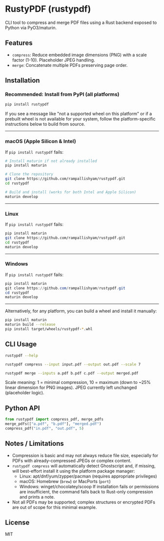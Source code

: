 # RustyPDF (rustypdf)
CLI tool to compress and merge PDF files using a Rust backend exposed to Python via PyO3/maturin.

## Features
- `compress`: Reduce embedded image dimensions (PNG) with a scale factor (1-10). Placeholder JPEG handling.
- `merge`: Concatenate multiple PDFs preserving page order.



## Installation

### Recommended: Install from PyPI (all platforms)
```bash
pip install rustypdf
```

If you see a message like "not a supported wheel on this platform" or if a prebuilt wheel is not available for your system, follow the platform-specific instructions below to build from source.

---

### macOS (Apple Silicon & Intel)
If `pip install rustypdf` fails:

```bash
# Install maturin if not already installed
pip install maturin

# Clone the repository
git clone https://github.com/rampallishyam/rustypdf.git
cd rustypdf

# Build and install (works for both Intel and Apple Silicon)
maturin develop
```

---

### Linux
If `pip install rustypdf` fails:

```bash
pip install maturin
git clone https://github.com/rampallishyam/rustypdf.git
cd rustypdf
maturin develop
```

---

### Windows
If `pip install rustypdf` fails:

```powershell
pip install maturin
git clone https://github.com/rampallishyam/rustypdf.git
cd rustypdf
maturin develop
```

---

Alternatively, for any platform, you can build a wheel and install it manually:
```bash
pip install maturin
maturin build --release
pip install target/wheels/rustypdf-*.whl
```

## CLI Usage
```bash
rustypdf --help

rustypdf compress --input input.pdf --output out.pdf --scale 7

rustypdf merge --inputs a.pdf b.pdf c.pdf --output merged.pdf
```

Scale meaning: 1 = minimal compression, 10 = maximum (down to ~25% linear dimension for PNG images). JPEG currently left unchanged (placeholder logic).

## Python API
```python
from rustypdf import compress_pdf, merge_pdfs
merge_pdfs(["a.pdf", "b.pdf"], "merged.pdf")
compress_pdf("in.pdf", "out.pdf", 5)
```


## Notes / Limitations
- Compression is basic and may not always reduce file size, especially for PDFs with already-compressed JPEGs or complex content.
- `rustypdf compress` will automatically detect Ghostscript and, if missing, will best-effort install it using the platform package manager:
	- Linux: apt/dnf/yum/zypper/pacman (requires appropriate privileges)
	- macOS: Homebrew (`brew`) or MacPorts (`port`)
	- Windows: winget/chocolatey/scoop
	If installation fails or permissions are insufficient, the command falls back to Rust-only compression and prints a note.
- Not all PDFs may be supported; complex structures or encrypted PDFs are out of scope for this minimal example.

## License
MIT
